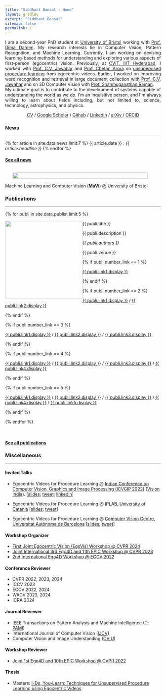 ```yaml
---
title: "Siddhant Bansal - Home"
layout: gridlay
excerpt: "Siddhant Bansal"
sitemap: false
permalink: /
---
```


<div class="container-fluid">

<div class="row">

<div class="col-sm-8">

<div style="text-align: justify">
I am a second-year PhD student at <a href="https://uob-mavi.github.io/people/">University of Bristol</a> working with <a href="https://dimadamen.github.io">Prof. Dima Damen</a>.
My research interests lie in Computer Vision, Pattern Recognition, and Machine Learning. 
Currently, I am working on devising learning-based methods for understanding and exploring various aspects of first-person (egocentric) vision.
Previously, at <a href="http://cvit.iiit.ac.in">CVIT, IIIT Hyderabad</a>, I worked with <a href="https://faculty.iiit.ac.in/~jawahar/index.html">Prof. C.V. Jawahar</a> and <a href='https://www.cse.iitd.ac.in/~chetan/'>Prof. Chetan Arora</a> on <a href="https://sid2697.github.io/egoprocel/">unsupervised procedure learning</a> from egocentric videos.
<!-- I am an MS by Research candidate at <a href="http://cvit.iiit.ac.in">CVIT, IIIT Hyderabad</a>. I work with <a href="https://faculty.iiit.ac.in/~jawahar/index.html">Prof. C.V. Jawahar</a> and <a href='https://www.cse.iitd.ac.in/~chetan/'>Prof. Chetan Arora</a>. -->
Earlier, I worked on improving word recognition and retrieval in large document collection with <a href="https://faculty.iiit.ac.in/~jawahar/index.html">Prof. C.V. Jawahar</a> and on 3D Computer Vision with <a href="https://people.iitgn.ac.in/~shanmuga/">Prof. Shanmuganathan Raman</a>.
</div>

<div style="text-align: justify">
My ultimate goal is to contribute to the development of systems capable of understanding the world as we do. I'm an inquisitive person, and I'm always willing to learn about fields including, but not limited to, science, technology, astrophysics, and physics.
</div>

<p align="center">
  <a href="./docs/Siddhant_Bansal.pdf">CV</a> /
  <a href="https://scholar.google.com/citations?hl=en&user=ciok5VwAAAAJ">Google Scholar</a> /
  <a href="https://github.com/Sid2697">Github</a> /
  <a href="https://www.linkedin.com/in/siddhant-bansal/">LinkedIn</a> /
  <a href="https://arxiv.org/a/bansal_s_1.html"> arXiv </a> /
  <a href="https://orcid.org/0000-0003-2636-0066">ORCID</a>
</p>

### News
****
{% for article in site.data.news limit:7 %}
{{ article.date }} :
<em>{{ article.headline }}</em>
{% endfor %}
#### <a href="{{ site.url }}{{ site.baseurl }}/allnews.html">See all news</a>

</div>

<div class="col-sm-4" style="display:table-cell; vertical-align:left; text-align:left">

  <ul style="overflow: hidden">
  <img src="{{ site.url }}{{ site.baseurl }}/images/profile_pic.jpeg" class="img-responsive" width="100%" />
  </ul>

  <!-- <br clear="all" /> -->
<div style="text-align: right">
  Machine Learning and Computer Vision (<b>MaVi</b>) @
  University of Bristol
</div>

</div>

</div>
</div>

<div class="col-sm-12">

### Publications
****

{% for publi in site.data.publist limit:5 %}

<div class="col-sm-11 clearfix">
 <div class="well">
 <pubtit>{{ publi.title }}</pubtit>

 <img src="{{ site.url }}{{ site.baseurl }}/images/pubpic/{{ publi.image }}" class="img-responsive" width="250px" style="float: left" />

<div style="text-align: justify">
 <p>{{ publi.description }}</p>
</div>

<div style="text-align: justify">
 <p><em>{{ publi.authors }}</em></p>
</div>

 <p>{{ publi.venue }}</p>

 {% if publi.number_link == 1 %}
 <p><a href="{{ publi.link1.url }}">{{ publi.link1.display }}</a></p>
 {% endif %}

 {% if publi.number_link == 2 %}
 <p><a href="{{ publi.link1.url }}">{{ publi.link1.display }}</a>
 /
 <a href="{{ publi.link2.url }}">{{ publi.link2.display }}</a></p>
 {% endif %}

 {% if publi.number_link == 3 %}
 <p><a href="{{ publi.link1.url }}">{{ publi.link1.display }}</a>
 /
 <a href="{{ publi.link2.url }}">{{ publi.link2.display }}</a>
 /
 <a href="{{ publi.link3.url }}">{{ publi.link3.display }}</a></p>
 {% endif %}

 {% if publi.number_link == 4 %}
 <p><a href="{{ publi.link1.url }}">{{ publi.link1.display }}</a>
 /
 <a href="{{ publi.link2.url }}">{{ publi.link2.display }}</a>
 /
 <a href="{{ publi.link3.url }}">{{ publi.link3.display }}</a>
 /
 <a href="{{ publi.link4.url }}">{{ publi.link4.display }}</a></p>
 {% endif %}

 {% if publi.number_link == 5 %}
 <p><a href="{{ publi.link1.url }}">{{ publi.link1.display }}</a>
 /
 <a href="{{ publi.link2.url }}">{{ publi.link2.display }}</a>
 /
 <a href="{{ publi.link3.url }}">{{ publi.link3.display }}</a>
 /
 <a href="{{ publi.link4.url }}">{{ publi.link4.display }}</a>
 /
 <a href="{{ publi.link5.url }}">{{ publi.link5.display }}</a></p>
 {% endif %}

 </div>
</div>

{% endfor %}

<br clear="all"/>

#### <a href="{{ site.url }}{{ site.baseurl }}/publications">See all publications</a>

</div>

<div class="col-sm-12">

### Miscellaneous
****
#### Invited Talks

* Egocentric Videos for Procedure Learning @ [Indian Conference on Computer Vision, Graphics and Image Processing (ICVGIP 2022)](https://events.iitgn.ac.in/2022/icvgip/index.html) ([Vision India](https://events.iitgn.ac.in/2022/icvgip/vision_india.html)). [[slides](https://iiitaphyd-my.sharepoint.com/:p:/g/personal/siddhant_bansal_research_iiit_ac_in/EbxapAwL-hxCjJyEMYa8aXgBHeKsYTbhqonfQzT0hUIltg?e=W9z8Ki); [tweet](https://twitter.com/Sid__Bansal/status/1602165700424273920?s=20&t=BOQDMb1dCMppgcCjHaA9KA); [linkedin](https://www.linkedin.com/posts/siddhant-bansal_icvgip2022-eccv2022-activity-7007934958484746240-wBva?utm_source=share&utm_medium=member_desktop)]

* Egocentric Videos for Procedure Learning @ [IPLAB, University of Catania](https://iplab.dmi.unict.it/fpv/) [[slides](https://iiitaphyd-my.sharepoint.com/:p:/g/personal/siddhant_bansal_research_iiit_ac_in/ERc_foZHgKZEnG9xhQKvXS8BWeQOgosXJCpnhM1YBad98Q?e=C4eyS4); [tweet](https://twitter.com/Sid__Bansal/status/1588149526459736064?s=20&t=CTjlbGTkjcmHUS8tbbJ0Qw)]

* Egocentric Videos for Procedure Learning @ [Computer Vision Centre, Universitat Autònoma de Barcelona](http://www.cvc.uab.es) [[slides](https://iiitaphyd-my.sharepoint.com/:p:/g/personal/siddhant_bansal_research_iiit_ac_in/EX5YUA772apKte6EsNcZX4IBwVh5Xz4cmWGvDAvXmYzm2w?e=KvoTKi); [tweet](https://twitter.com/dkaratzas/status/1590723083198873604?s=20&t=EAKrnmTUI0IsHTh5mQ98Tw)]

#### Workshop Organizer

* [First Joint Egocentric Vision (EgoVis) Workshop @ CVPR 2024](https://egovis.github.io/cvpr24/)
* [Joint International 3rd Ego4D and 11th EPIC Workshop @ CVPR 2023](https://sites.google.com/view/ego4d-epic-cvpr2023-workshop/home)
* [2nd International Ego4D Workshop @ ECCV 2022](https://ego4d-data.org/workshops/eccv22/)

#### Conference Reviewer

* CVPR 2022, 2023, 2024
* ICCV 2023
* ECCV 2022, 2024
* WACV 2023, 2024
* ICRA 2024

#### Journal Reviewer

* IEEE Transactions on Pattern Analysis and Machine Intelligence ([T-PAMI](https://ieeexplore.ieee.org/xpl/RecentIssue.jsp?punumber=34))
* International Journal of Computer Vision ([IJCV](https://link.springer.com/journal/11263))
* Computer Vision and Image Understanding ([CVIU](https://www.sciencedirect.com/journal/computer-vision-and-image-understanding))

#### Workshop Reviewer

* [Joint 1st Ego4D and 10th EPIC Workshop @ CVPR 2022](https://sites.google.com/view/cvpr2022w-ego4d-epic/)


#### Thesis

* Masters: <a href='../papers/masters_thesis.pdf'>I-Do, You-Learn: Techniques for Unsupervised Procedure Learning using Egocentric Videos</a>

<p> &nbsp; </p>

<!-- ### Blog
****
{% for item in site.data.blog limit:3 %}
### {{item.title}}
{{item.desc}}
#### <a href='{{item.link}}'>Link</a> to the article!
{% endfor %}

<p> &nbsp; </p>
#### <a href="https://sid2697.github.io/Blog_Sid">See all articles</a>

<p> &nbsp; </p> -->

</div>
